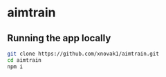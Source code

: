 # aimtrain

## Running the app locally

```sh
git clone https://github.com/xnovak1/aimtrain.git
cd aimtrain
npm i
```
